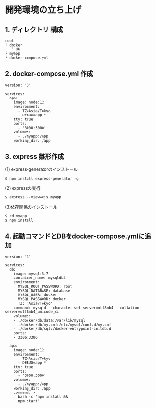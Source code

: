 # 開発環境の立ち上げ
## 1. ディレクトリ 構成
```
root
└ docker
   └ db
└ myapp
└ docker-compose.yml
```
## 2. docker-compose.yml 作成
```
version: '3'
 
services:
  app:
    image: node:12
    environment:
      - TZ=Asia/Tokyo
      - DEBUG=app:*
    tty: true
    ports:
      - '3000:3000'
    volumes:
      - ./myapp:/app
    working_dir: /app
```
## 3. express 雛形作成
(1) express-generatorのインストール
```
$ npm install express-generator -g
```
(2) expressの実行
```
$ express --view=ejs myapp
```
(3)依存関係のインストール
```
$ cd myapp
$ npm install
```
## 4. 起動コマンドとDBをdocker-compose.ymlに追加
```
version: '3'
 
services:
  db:
    image: mysql:5.7
    container_name: mysqldb2
    environment:
      MYSQL_ROOT_PASSWORD: root
      MYSQL_DATABASE: database
      MYSQL_USER: docker
      MYSQL_PASSWORD: docker
      TZ: 'Asia/Tokyo'
    command: mysqld --character-set-server=utf8mb4 --collation-server=utf8mb4_unicode_ci
    volumes:
    - ./docker/db/data:/var/lib/mysql
    - ./docker/db/my.cnf:/etc/mysql/conf.d/my.cnf
    - ./docker/db/sql:/docker-entrypoint-initdb.d
    ports:
    - 3306:3306

  app:
    image: node:12
    environment:
      - TZ=Asia/Tokyo
      - DEBUG=app:*
    tty: true
    ports:
      - '3000:3000'
    volumes:
      - ./myapp:/app
    working_dir: /app
    command: >
      bash -c 'npm install &&
      npm start'
```
